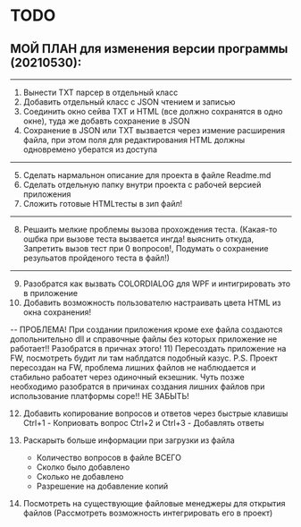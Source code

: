 ﻿
# TODO

## МОЙ ПЛАН для изменения версии программы (20210530):

---
1) Вынести ТХТ парсер в отдельный класс
2) Добавить отдельный класс с JSON чтением и записью
3) Соединить окно сейва TXT и HTML (все должно сохранятся в одно окне), туда же добавть сохранение в JSON
4) Сохранение в JSON или TXT вызвается через измение расширения файла, при этом поля для 
редактирования HTML должны одновремено убератся из доступа
---
5) Сделать нармальнон описание для проекта в файле Readme.md
6) Сделать отдельную папку внутри проекта с рабочей версией приложения
7) Сложить готовые HTMLтесты в зип файл!
---
8) Решаить мелкие проблемы вызова прохождения теста. 
(Какая-то ошбка при вызове теста вызвается ингда! выяснить откуда, 
Запретить вызов тест при 0 вопросов!, 
Подумать о сохранение резульатов пройденого теста в файл!)
---
9) Разобратся как вызвать COLORDIALOG для WPF и интигрировать это в приложение
10) Добавить возможность пользователю настраивать цвета HTML из окна сохранения!

--
ПРОБЛЕМА! При создании приложения кроме exe файла создаются допольнительно dll и справочные файлы 
без которых приложение не работает!! Разобратся в причнах этого!
11) Пересоздать приложение на FW, посмотреть будит ли там наблдатся подобный казус.
P.S. Проект пересоздан на FW, проблема лишних файлов не наблюдается и стабильно рабоатет через одиночный екзешник.
Чуть позже необходимо разобратся в причинах создания лишних файлов при использование платформы соре!! НЕ ЗАБЫТЬ!


12) Добавить копирование вопросов и ответов через быстрые клавишы
Ctrl+1 - Коприовать вопрос
Ctrl+2 и Ctrl+3 - Добавлять ответы

13) Раскарыть больше информации при загрузки из файла
	- Количество вопросов в файле ВСЕГО
	- Сколко было добавлено
	- Сколько не добавлено
	- Разрешение на добавление копий

14) Посмотреть на существующие файловые менеджеры для открытия файлов
(Рассмотреть возможность интегрировать его в проект)